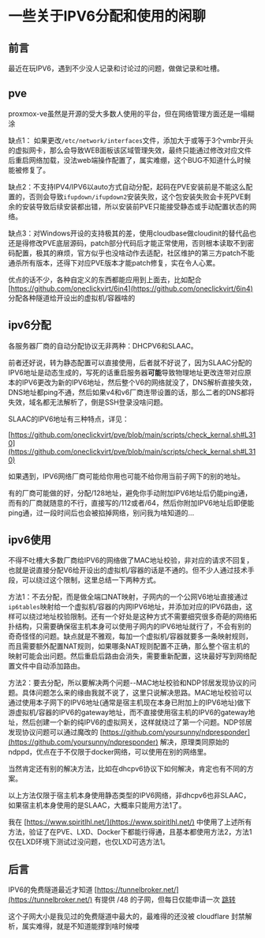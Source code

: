 # 一些关于IPV6分配和使用的闲聊


## 前言

最近在玩IPV6，遇到不少没人记录和讨论过的问题，做做记录和吐槽。

## pve

proxmox-ve虽然是开源的受大多数人使用的平台，但在网络管理方面还是一塌糊涂

缺点1： 如果更改```/etc/network/interfaces```文件，添加大于或等于3个vmbr开头的虚拟网卡，那么会导致WEB面板该区域管理失效，最终只能通过修改对应文件后重启网络加载，没法web端操作配置了，属实难绷，这个BUG不知道什么时候能被修复了。

缺点2：不支持IPV4/IPV6以auto方式自动分配，起码在PVE安装前是不能这么配置的，否则会导致```ifupdown/ifupdown2```安装失败，这个包安装失败会卡死PVE剩余的安装导致后续安装都出错，所以安装前PVE只能接受静态或手动配置状态的网络。

缺点3：对Windows开设的支持极其的差，使用cloudbase做cloudinit的替代品也还是得修改PVE底层源码，patch部分代码后才能正常使用，否则根本读取不到密码配置，极其的麻烦，官方似乎也没啥动作去适配，社区维护的第三方patch不能通杀所有版本，还得下对应PVE版本才能patch修复，实在令人心累。

优点的话不少，各种自定义的东西都能应用到上面去，比如配合 [https://github.com/oneclickvirt/6in4](https://github.com/oneclickvirt/6in4) 分配各种隧道给开设出的虚拟机/容器啥的

## ipv6分配

各服务器厂商的自动分配协议无非两种：DHCPV6和SLAAC。

前者还好说，转为静态配置可以直接使用，后者就不好说了，因为SLAAC分配的IPV6地址是动态生成的，写死的话重启服务器**可能**导致物理地址更改连带对应原本的IPV6更改为新的IPV6地址，然后整个V6的网络就没了，DNS解析直接失效，DNS地址都ping不通，然后如果v4和v6厂商连带设置的话，那么二者的DNS都将失效，域名都无法解析了，倒是SSH登录没啥问题。

SLAAC的IPV6地址有三种特点，详见：

[https://github.com/oneclickvirt/pve/blob/main/scripts/check_kernal.sh#L310](https://github.com/oneclickvirt/pve/blob/main/scripts/check_kernal.sh#L310)

如果遇到，IPV6网络厂商可能给你用也可能不给你用当前子网下的别的地址。

有的厂商可能做的好，分配/128地址，避免你手动附加IPV6地址后仍能ping通，而有的厂商就随意的不行，直接写的/112或者/64，然后你附加IPV6地址后即便能ping通，过一段时间后也会被掐掉网络，别问我为啥知道的...

## ipv6使用

不得不吐槽大多数厂商给IPV6的网络做了MAC地址校验，非对应的请求不回复，也就是说直接分配V6给开设出的虚拟机/容器的话是不通的。但不少人通过技术手段，可以绕过这个限制，这里总结一下两种方式。

方法1：不去分配，而是做全端口NAT映射，子网内的一个公网V6地址直接通过```ip6tables```映射给一个虚拟机/容器的内网IPV6地址，并添加对应的IPV6路由，这样可以绕过地址校验限制。还有一个好处是这种方式不需要细究很多奇葩的网络拓扑结构，只需要确保宿主机本身可以使用子网内的IPV6地址就行了，不会有别的奇奇怪怪的问题。缺点就是不雅观，每加一个虚拟机/容器就要多一条映射规则，而且需要额外配置NAT规则，如果哪条NAT规则配置不正确，那么整个宿主机的映射可能会出问题。然后重启后路由会消失，需要重新配置，这块最好写到网络配置文件中自动添加路由。

方法2：要去分配，所以要解决两个问题--MAC地址校验和NDP邻居发现协议的问题。具体问题怎么来的缘由我就不说了，这里只说解决思路。MAC地址校验可以通过使用本子网下的IPV6地址(通常是宿主机现在本身已附加上的IPV6地址)做下游虚拟机/容器的IPV6的gateway地址，而不直接使用宿主机的IPV6的gateway地址，然后创建一个新的纯IPV6的虚拟网关，这样就绕过了第一个问题。NDP邻居发现协议问题可以通过魔改的 [https://github.com/yoursunny/ndpresponder](https://github.com/yoursunny/ndpresponder) 解决，原理类同原始的 ndppd，优点在于不仅限于docker网络，可以使用在别的网络里。

当然肯定还有别的解决方法，比如在dhcpv6协议下如何解决，肯定也有不同的方案。

以上方法仅限于宿主机本身使用静态类型的IPV6网络，非dhcpv6也非SLAAC，如果宿主机本身使用的是SLAAC，大概率只能用方法1了。

我在 [https://www.spiritlhl.net/](https://www.spiritlhl.net/) 中使用了上述所有方法，验证了在PVE、LXD、Docker下都能行得通，且基本都使用方法2，方法1仅在LXD环境下测试过没问题，也仅LXD可选方法1。

## 后言

IPV6的免费隧道最近才知道 [https://tunnelbroker.net/](https://tunnelbroker.net/) 有提供 /48 的子网，但每日仅能申请一次 [跳转](https://virt.spiritlhl.net/guide/lxd_custom.html#%E5%90%8E%E8%A8%80)

这个子网大小是我见过的免费隧道中最大的，最难得的还没被 cloudflare 封禁解析，属实难得，就是不知道能撑到啥时候喽

